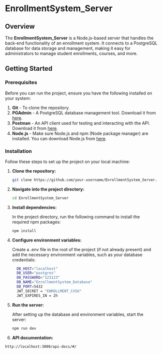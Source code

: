 # EnrollmentSystem_Server

## Overview

The **EnrollmentSystem_Server** is a Node.js-based server that handles the back-end functionality of an enrollment system. It connects to a PostgreSQL database for data storage and management, making it easy for administrators to manage student enrollments, courses, and more.

## Getting Started

### Prerequisites

Before you can run the project, ensure you have the following installed on your system:

1. **Git** - To clone the repository.
2. **PGAdmin** - A PostgreSQL database management tool. Download it from [here](https://www.pgadmin.org/download/).
3. **Postman** - An API client used for testing and interacting with the API. Download it from [here](https://www.postman.com/downloads/).
4. **Node.js** - Make sure Node.js and npm (Node package manager) are installed. You can download Node.js from [here](https://nodejs.org/).

### Installation

Follow these steps to set up the project on your local machine:

1. **Clone the repository:**

   ```bash
   git clone https://github.com/your-username/EnrollmentSystem_Server.git

2. **Navigate into the project directory:**

   ```bash
   cd EnrollmentSystem_Server

3. **Install dependencies:**

   In the project directory, run the following command to install the required npm packages:

   ```bash
   npm install

4. **Configure environment variables:**

    Create a .env file in the root of the project (if not already present) and add the necessary environment variables, such as your database credentials:
   
   ```bash
     DB_HOST="localhost"
     DB_USER="postgres"
     DB_PASSWORD="123123"
     DB_NAME="EnrollmentSystem_Database"
     DB_PORT=5432
     JWT_SECRET = "ENROLLMENT_CVSU"
     JWT_EXPIRES_IN = 2h

5. **Run the server:**

    After setting up the database and environment variables, start the server:

   ```bash
   npm run dev

6.  **API documentation:**

   ```bash
   http://localhost:3000/api-docs/#/




  
